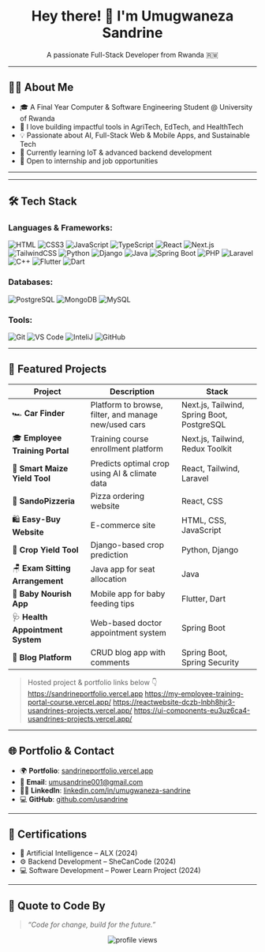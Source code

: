 <!-- GitHub Profile README for @usandrine -->

<h1 align="center">Hey there! 👋 I'm Umugwaneza Sandrine</h1>

<p align="center">
  A passionate Full-Stack Developer from Rwanda 🇷🇼 
</p>

---

## 👩‍💻 About Me

- 🎓 A Final Year Computer & Software Engineering Student @ University of Rwanda
- 🌱 I love building impactful tools in AgriTech, EdTech, and HealthTech
- 💡 Passionate about AI, Full-Stack Web & Mobile Apps, and Sustainable Tech
- 🧠 Currently learning IoT & advanced backend development
- 💼 Open to internship  and job opportunities

---

<!--## 🏆 GitHub Trophies

p align="center">
  <img src="https://github-profile-trophy.vercel.app/?username=usandrine&theme=monokai&no-bg=true&no-frame=true&margin-w=15" />
</p> 


---

## 📊 GitHub Stats

<p align="center">
  <img src="https://github-readme-stats.vercel.app/api?username=usandrine&show_icons=true&theme=radical" height="150"/>
  <img src="https://github-readme-stats.vercel.app/api/top-langs/?username=usandrine&layout=compact&theme=radical" height="150"/>
</p>-->

---

## 🛠️ Tech Stack

### Languages & Frameworks:
![HTML](https://img.shields.io/badge/HTML5-E34F26?style=flat&logo=html5&logoColor=white)
![CSS3](https://img.shields.io/badge/CSS3-1572B6?style=flat&logo=css3&logoColor=white)
![JavaScript](https://img.shields.io/badge/JavaScript-F7DF1E?style=flat&logo=javascript&logoColor=black)
![TypeScript](https://img.shields.io/badge/TypeScript-3178C6?style=flat&logo=typescript&logoColor=white)
![React](https://img.shields.io/badge/React-61DAFB?style=flat&logo=react&logoColor=black)
![Next.js](https://img.shields.io/badge/Next.js-000000?style=flat&logo=nextdotjs)
![TailwindCSS](https://img.shields.io/badge/Tailwind-06B6D4?style=flat&logo=tailwind-css)
![Python](https://img.shields.io/badge/Python-3776AB?style=flat&logo=python)
![Django](https://img.shields.io/badge/Django-092E20?style=flat&logo=django)
![Java](https://img.shields.io/badge/Java-ED8B00?style=flat&logo=java)
![Spring Boot](https://img.shields.io/badge/SpringBoot-6DB33F?style=flat&logo=spring-boot)
![PHP](https://img.shields.io/badge/PHP-777BB4?style=flat&logo=php)
![Laravel](https://img.shields.io/badge/Laravel-F55247?style=flat&logo=laravel)
![C++](https://img.shields.io/badge/C++-00599C?style=flat&logo=c%2B%2B)
![Flutter](https://img.shields.io/badge/Flutter-02569B?style=flat&logo=flutter)
![Dart](https://img.shields.io/badge/Dart-0175C2?style=flat&logo=dart)

### Databases:
![PostgreSQL](https://img.shields.io/badge/Postgres-4169E1?style=flat&logo=postgresql&logoColor=white)
![MongoDB](https://img.shields.io/badge/MongoDB-47A248?style=flat&logo=mongodb)
![MySQL](https://img.shields.io/badge/MySQL-4479A1?style=flat&logo=mysql)

### Tools:
![Git](https://img.shields.io/badge/Git-F05032?style=flat&logo=git)
![VS Code](https://img.shields.io/badge/VSCode-007ACC?style=flat&logo=visual-studio-code)
![InteliJ](https://img.shields.io/badge/RetailJ-2C2C2C?style=flat&logoColor=white)
![GitHub](https://img.shields.io/badge/GitHub-181717?style=flat&logo=github)

---

## 🚀 Featured Projects

| Project | Description | Stack |
|--------|-------------|-------|
| 🏎️ **Car Finder** | Platform to browse, filter, and manage new/used cars | Next.js, Tailwind, Spring Boot, PostgreSQL |
| 🎓 **Employee Training Portal** | Training course enrollment platform | Next.js, Tailwind, Redux Toolkit |
| 🌽 **Smart Maize Yield Tool** | Predicts optimal crop using AI & climate data | React, Tailwind, Laravel |
| 🍕 **SandoPizzeria** | Pizza ordering website | React, CSS |
| 🛍️ **Easy-Buy Website** | E-commerce site | HTML, CSS, JavaScript |
| 🧠 **Crop Yield Tool** | Django-based crop prediction | Python, Django |
| 🪑 **Exam Sitting Arrangement** | Java app for seat allocation | Java |
| 🍼 **Baby Nourish App** | Mobile app for baby feeding tips | Flutter, Dart |
| 🩺 **Health Appointment System** | Web-based doctor appointment system | Spring Boot |
| 📝 **Blog Platform** | CRUD blog app with comments | Spring Boot, Spring Security |

> Hosted project & portfolio links below 👇
https://sandrineportfolio.vercel.app
https://my-employee-training-portal-course.vercel.app/
https://reactwebsite-dczb-lnbh8hjr3-usandrines-projects.vercel.app/
https://ui-components-eu3uz6ca4-usandrines-projects.vercel.app/
---

## 🌐 Portfolio & Contact

- 🌍 **Portfolio**: [sandrineportfolio.vercel.app](https://sandrineportfolio.vercel.app)
- 📧 **Email**: umusandrine001@gmail.com
- 🧑‍💼 **LinkedIn**: [linkedin.com/in/umugwaneza-sandrine](https://www.linkedin.com/in/umugwaneza-sandrine-b25954283/)
- 💻 **GitHub**: [github.com/usandrine](https://github.com/usandrine)

---

## 📜 Certifications

- 🧠 Artificial Intelligence – ALX (2024)
- ⚙️ Backend Development – SheCanCode (2024)
- 💻 Software Development – Power Learn Project (2024)

---

## 🎯 Quote to Code By

> *“Code for change, build for the future.”*

<p align="center">
  <img src="https://komarev.com/ghpvc/?username=usandrine&style=flat-square&color=blue" alt="profile views"/>
</p>

<!--
**usandrine/usandrine** is a ✨ _special_ ✨ repository because its `README.md` (this file) appears on your GitHub profile.

Here are some ideas to get you started:

- 🔭 I’m currently working on ...
- 🌱 I’m currently learning ...
- 👯 I’m looking to collaborate on ...
- 🤔 I’m looking for help with ...
- 💬 Ask me about ...
- 📫 How to reach me: ...
- 😄 Pronouns: ...
- ⚡ Fun fact:...
-->
